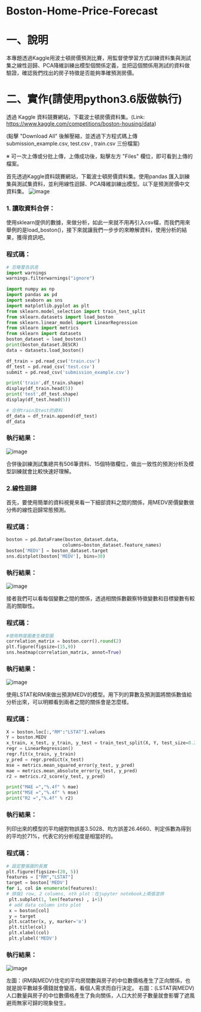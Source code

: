 # Boston-Home-Price-Forecast
# 一、說明
本專題透過Kaggle用波士頓房價預測比賽，用監督使學習方式訓練資料集與測試集之線性迴歸、PCA降維訓練出模型個關係定義，並把這個關係用測試的資料做驗證，確認我們找出的房子特徵是否能夠準確預測房價。
# 二、實作(請使用python3.6版做執行)
透過 Kaggle 資料競賽網站，下載波士頓房價資料集。(Link: https://www.kaggle.com/competitions/boston-housing/data)

(點擊 "Download All" 後解壓縮，並透過下方程式碼上傳 submission_example.csv, test.csv , train.csv 三份檔案)

※ 可一次上傳或分批上傳，上傳成功後，點擊左方 "Files" 欄位，即可看到上傳的檔案。

首先透過Kaggle資料競賽網站，下載波士頓房價資料集。使用pandas 匯入訓練集與測試集資料，並利用線性迴歸、PCA降維訓練出模型。以下是預測房價中文資料集。
![image](https://github.com/LonelyCaesar/-Boston-Home-Price-Forecast/assets/101235367/a1d49353-6730-453f-9fbf-7dc9e0e5f2b8)
### 1.	讀取資料合併：
使用sklearn提供的數據，來做分析，如此一來就不用再引入csv檔，而我們用來舉例的是load_boston()，接下來就讓我們一步步的來瞭解資料，使用分析的結果，獲得資訊吧。
### 程式碼：
```python
# 忽略警告訊息
import warnings
warnings.filterwarnings("ignore")

import numpy as np 
import pandas as pd
import seaborn as sns
import matplotlib.pyplot as plt
from sklearn.model_selection import train_test_split
from sklearn.datasets import load_boston
from sklearn.linear_model import LinearRegression
from sklearn import metrics
from sklearn import datasets
boston_dataset = load_boston()
print(boston_dataset.DESCR)
data = datasets.load_boston()

df_train = pd.read_csv('train.csv')
df_test = pd.read_csv('test.csv')
submit = pd.read_csv('submission_example.csv')

print('train',df_train.shape)
display(df_train.head(5))
print('test',df_test.shape)
display(df_test.head(5))

# 合併train及test的資料 
df_data = df_train.append(df_test)
df_data
```
### 執行結果：
![image](https://github.com/LonelyCaesar/-Boston-Home-Price-Forecast/assets/101235367/4ecb9a67-ce6f-4f68-a653-f0e3c7233247)

合併後訓練測試集總共有506筆資料、15個特徵欄位，做出一致性的預測分析及模型訓練就會比較快速好理解。
### 2.線性迴歸
首先，要使用簡單的資料視覺來看一下細部資料之間的關係，用MEDV房價變數做分佈的線性迴歸常態預測。
### 程式碼：
```python
boston = pd.DataFrame(boston_dataset.data,
                     columns=boston_dataset.feature_names)
boston['MEDV'] = boston_dataset.target
sns.distplot(boston['MEDV'], bins=30)
```
### 執行結果：
![image](https://github.com/LonelyCaesar/-Boston-Home-Price-Forecast/assets/101235367/72c9485b-4cfd-4ca0-bf77-4344c20315da)

接者我們可以看每個變數之間的關係，透過相關係數觀察特徵變數和目標變數有較高的關聯性。
### 程式碼：
```python
#使用熱度圖產生模型圖
correlation_matrix = boston.corr().round(2)
plt.figure(figsize=(15,9))
sns.heatmap(correlation_matrix, annot=True)
```
### 執行結果：
![image](https://github.com/LonelyCaesar/-Boston-Home-Price-Forecast/assets/101235367/ebfbf89d-dcac-4cb5-a474-7adeaa6bda2e)

使用LSTAT和RM來做出預測MEDV的模型。用下列的算數及預測圖將關係數值給分析出來，可以明顯看到兩者之間的關係會是怎麼樣。
### 程式碼：
```python
X = boston.loc[:,"RM":"LSTAT"].values
Y = boston.MEDV
x_train, x_test, y_train, y_test = train_test_split(X, Y, test_size=0.2, random_state=9487)
regr = LinearRegression()
regr.fit(x_train, y_train)
y_pred = regr.predict(x_test)
mse = metrics.mean_squared_error(y_test, y_pred)
mae = metrics.mean_absolute_error(y_test, y_pred)
r2 = metrics.r2_score(y_test, y_pred)

print("MAE =","%.4f" % mae)
print("MSE =","%.4f" % mse)
print("R2 =","%.4f" % r2)
```
### 執行結果：
列印出來的模型的平均絕對物誤差3.5028、均方誤差26.4660、判定係數為得到的平均於71%，代表它的分析程度是相當好的。
### 程式碼：
```python
# 設定整張圖的長寬
plt.figure(figsize=(20, 5))
features = ["RM","LSTAT"]
target = boston['MEDV']
for i, col in enumerate(features):
# 排版1 row, 2 columns, nth plot：在jupyter notebook上兩張並排 
 plt.subplot(1, len(features) , i+1)
 # add data column into plot
 x = boston[col]
 y = target
 plt.scatter(x, y, marker='o')
 plt.title(col)
 plt.xlabel(col)
 plt.ylabel('MEDV')
```
### 執行結果：
![image](https://github.com/LonelyCaesar/-Boston-Home-Price-Forecast/assets/101235367/c42e70d6-7e0b-4eb2-9f84-697382a6467a)

左圖：(RM與MEDV)住宅的平均房間數與房子的中位數價格產生了正向關係，也就是說平數越多價錢就會變高，看個人需求而自行決定。 右圖：(LSTAT與MEDV)人口數量與房子的中位數價格產生了負向關係，人口大於房子數量就會影響了遮風避雨無家可歸的現象發生。











